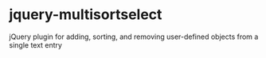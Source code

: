 jquery-multisortselect
======================

jQuery plugin for adding, sorting, and removing user-defined objects from a single text entry
